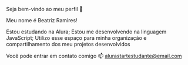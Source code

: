 Seja bem-vindo ao meu perfil 🌟

Meu nome é Beatriz Ramires!

Estou estudando na Alura; Estou me desenvolvendo na linguagem JavaScript; Utilizo esse espaço para minha organização e compartilhamento dos meu projetos desenvolvidos

Você pode entrar em contato comigo 📫
alurastartestudante@email.com
